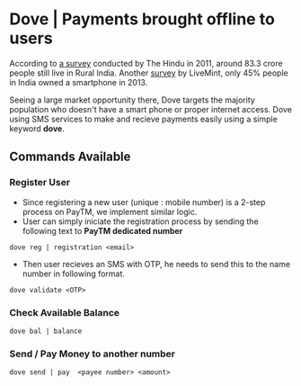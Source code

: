 # Dove | Payments brought offline to users

According to [a survey](http://www.thehindu.com/news/national/about-70-per-cent-indians-live-in-rural-areas-census-report/article2230211.ece) conducted by The Hindu in 2011, around 83.3 crore people still live in Rural India. Another [survey](http://www.livemint.com/Consumer/yT14OgtSC7dyywWSynWOKN/Only-17-Indians-own-smartphones-survey.html) by LiveMint, only 45% people in India owned a smartphone in 2013. 

Seeing a large market opportunity there, Dove targets the majority population who doesn't have a smart phone or proper internet access. Dove using SMS services to make and recieve payments easily using a simple keyword **dove**.

## Commands Available

### Register User
 + Since registering a new user (unique : mobile number) is a 2-step process on PayTM, we implement similar logic.
 + User can simply iniciate the registration process by sending the following text to **PayTM dedicated number**

```vim
dove reg | registration <email>
```
 + Then user recieves an SMS with OTP, he needs to send this to the name number in following format.

```vim
dove validate <OTP>
```

### Check Available Balance
```vim
dove bal | balance
```
 
### Send / Pay Money to another number
```vim
dove send | pay  <payee number> <amount>
```
